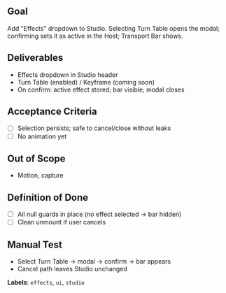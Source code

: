 ## Goal
Add "Effects" dropdown to Studio. Selecting Turn Table opens the modal; confirming sets it as active in the Host; Transport Bar shows.

## Deliverables
- Effects dropdown in Studio header
- Turn Table (enabled) / Keyframe (coming soon)
- On confirm: active effect stored; bar visible; modal closes

## Acceptance Criteria
- [ ] Selection persists; safe to cancel/close without leaks
- [ ] No animation yet

## Out of Scope
- Motion, capture

## Definition of Done
- [ ] All null guards in place (no effect selected → bar hidden)
- [ ] Clean unmount if user cancels

## Manual Test
- Select Turn Table → modal → confirm → bar appears
- Cancel path leaves Studio unchanged

**Labels**: `effects`, `ui`, `studio`
